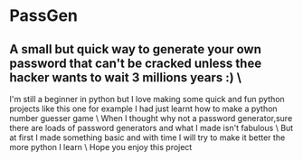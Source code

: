 # PassGen 
## A small but quick way to generate your own password that can't be cracked unless thee hacker wants to wait 3 millions years :) \ 
I'm still a beginner in python but I love making some quick and fun python projects like this one for example I had just learnt how to make a python number guesser game \ 
When I thought why not a password generator,sure there are loads of password generators and what I made isn't fabulous \ 
But at first I made something basic and with time I will try to make it better the more python I learn \ 
Hope you enjoy this project
